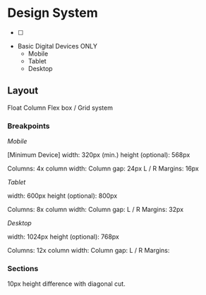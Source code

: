# Design System

- [ ]

* Basic Digital Devices ONLY
    - Mobile
    - Tablet
    - Desktop

## Layout

Float
Column
Flex box / Grid system

### Breakpoints

*Mobile*

[Minimum Device]
width: 320px (min.)
height (optional): 568px

Columns: 4x
column width:
Column gap: 24px
L / R Margins: 16px

*Tablet*

width: 600px
height (optional): 800px

Columns: 8x
column width:
Column gap:
L / R Margins: 32px

*Desktop*

width: 1024px
height (optional): 768px

Columns: 12x
column width:
Column gap:
L / R Margins:


### Sections

10px height difference with diagonal cut.

